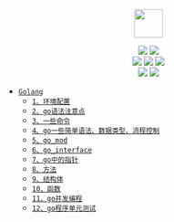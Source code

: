 <p align="center">
  <a href="#">
    <img height="50" src="https://simpleicons.org/icons/go.svg?sanitize=true">
  </a>
</p>

<p align='center'>
<img src="https://img.shields.io/badge/language-golang-orange.svg">
<img src="https://img.shields.io/badge/language-Shell-abcdef.svg">
<br/>
<img src="https://img.shields.io/badge/IDE-goland-blue.svg?style=flat">
<img src="https://img.shields.io/badge/IDE-vim-blue.svg?style=flat&logo=vim">
<img src="https://img.shields.io/badge/IDE-vscode-blue.svg?style=flat&logo=visualstudiocode">
<br/>
<img src="https://img.shields.io/badge/CI/CD-jenkins-blue.svg?style=flat&logo=jenkins">
<img src="https://img.shields.io/badge/codeRepo-gitlab-blue.svg?style=flat&logo=gitlab">
</p>


- [`Golang`](./README.md)
  - [`1、环境配置`](./1、环境配置.md)
  - [`2、go语法注意点`](./2、go语法注意点.md)
  - [`3、一些命令`](./3、一些命令.md) 
  - [`4、go一些简单语法、数据类型、流程控制`](./4、go一些简单语法、数据类型、流程控制.md)
  - [`5、go_mod`](./5、go_mod.md)
  - [`6、go_interface`](./6、go_interface.md) 
  - [`7、go中的指针`](./7、go中的指针.md) 
  - [`8、方法`](./8、方法.md)
  - [`9、结构体`](./9、结构体.md) 
  - [`10、函数`](./10、函数.md)
  - [`11、go并发编程`](./11、go并发编程.md)
  - [`12、go程序单元测试`](./12、go程序单元测试.md)

